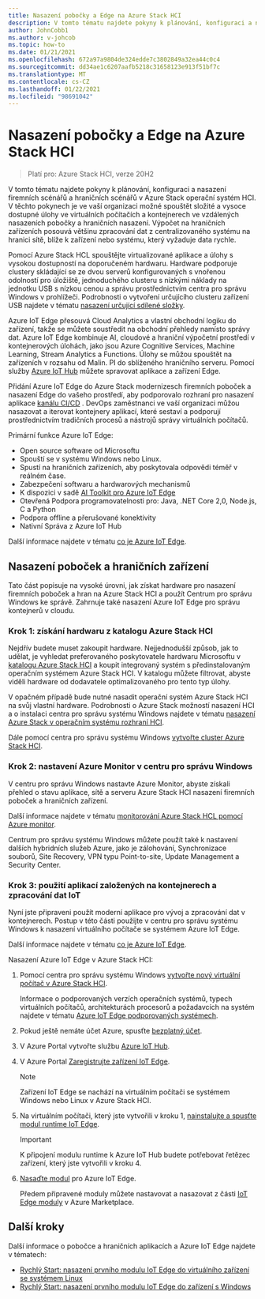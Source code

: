 ```yaml
---
title: Nasazení pobočky a Edge na Azure Stack HCI
description: V tomto tématu najdete pokyny k plánování, konfiguraci a nasazení firemních scénářů a hraničních scénářů v Azure Stack operační systém HCI.
author: JohnCobb1
ms.author: v-johcob
ms.topic: how-to
ms.date: 01/21/2021
ms.openlocfilehash: 672a97a9804de324edde7c3802849a32ea44c0c4
ms.sourcegitcommit: dd34ae1c6207aafb5218c31658123e913f51bf7c
ms.translationtype: MT
ms.contentlocale: cs-CZ
ms.lasthandoff: 01/22/2021
ms.locfileid: "98691042"
---
```

# <a name="deploy-branch-office-and-edge-on-azure-stack-hci"></a>Nasazení pobočky a Edge na Azure Stack HCI

>Platí pro: Azure Stack HCI, verze 20H2

V tomto tématu najdete pokyny k plánování, konfiguraci a nasazení firemních scénářů a hraničních scénářů v Azure Stack operační systém HCI. V těchto pokynech je ve vaší organizaci možné spouštět složité a vysoce dostupné úlohy ve virtuálních počítačích a kontejnerech ve vzdálených nasazeních pobočky a hraničních nasazení. Výpočet na hraničních zařízeních posouvá většinu zpracování dat z centralizovaného systému na hranici sítě, blíže k zařízení nebo systému, který vyžaduje data rychle.

Pomocí Azure Stack HCL spouštějte virtualizované aplikace a úlohy s vysokou dostupností na doporučeném hardwaru. Hardware podporuje clustery skládající se ze dvou serverů konfigurovaných s vnořenou odolností pro úložiště, jednoduchého clusteru s nízkými náklady na jednotku USB s nízkou cenou a správu prostřednictvím centra pro správu Windows v prohlížeči. Podrobnosti o vytvoření určujícího clusteru zařízení USB najdete v tématu [nasazení určující sdílené složky](https://docs.microsoft.com/windows-server/failover-clustering/file-share-witness).

Azure IoT Edge přesouvá Cloud Analytics a vlastní obchodní logiku do zařízení, takže se můžete soustředit na obchodní přehledy namísto správy dat. Azure IoT Edge kombinuje AI, cloudové a hraniční výpočetní prostředí v kontejnerových úlohách, jako jsou Azure Cognitive Services, Machine Learning, Stream Analytics a Functions. Úlohy se můžou spouštět na zařízeních v rozsahu od Malin. PI do sblíženého hraničního serveru. Pomocí služby [Azure IoT Hub](https://azure.microsoft.com/services/iot-hub) můžete spravovat aplikace a zařízení Edge.

Přidání Azure IoT Edge do Azure Stack modernizesch firemních poboček a nasazení Edge do vašeho prostředí, aby podporovalo rozhraní pro nasazení aplikace [kanálu CI/CD](https://docs.microsoft.com/azure/iot-edge/how-to-continuous-integration-continuous-deployment) . DevOps zaměstnanci ve vaší organizaci můžou nasazovat a iterovat kontejnery aplikací, které sestaví a podporují prostřednictvím tradičních procesů a nástrojů správy virtuálních počítačů.

Primární funkce Azure IoT Edge:
- Open source software od Microsoftu
- Spouští se v systému Windows nebo Linux.
- Spustí na hraničních zařízeních, aby poskytovala odpovědi téměř v reálném čase.
- Zabezpečení softwaru a hardwarových mechanismů
- K dispozici v sadě [AI Toolkit pro Azure IoT Edge](https://github.com/Azure/ai-toolkit-iot-edge)
- Otevřená Podpora programovatelnosti pro: Java, .NET Core 2,0, Node.js, C a Python
- Podpora offline a přerušované konektivity
- Nativní Správa z Azure IoT Hub

Další informace najdete v tématu [co je Azure IoT Edge](https://docs.microsoft.com/azure/iot-edge/about-iot-edge).

## <a name="deploy-branch-office-and-edge"></a>Nasazení poboček a hraničních zařízení
Tato část popisuje na vysoké úrovni, jak získat hardware pro nasazení firemních poboček a hran na Azure Stack HCI a použít Centrum pro správu Windows ke správě. Zahrnuje také nasazení Azure IoT Edge pro správu kontejnerů v cloudu.

### <a name="step-1-acquire-hardware-from-the-azure-stack-hci-catalog"></a>Krok 1: získání hardwaru z katalogu Azure Stack HCI
Nejdřív budete muset zakoupit hardware. Nejjednodušší způsob, jak to udělat, je vyhledat preferovaného poskytovatele hardwaru Microsoftu v [katalogu Azure Stack HCI](https://hcicatalog.azurewebsites.net) a koupit integrovaný systém s předinstalovaným operačním systémem Azure Stack HCI. V katalogu můžete filtrovat, abyste viděli hardware od dodavatele optimalizovaného pro tento typ úlohy.

V opačném případě bude nutné nasadit operační systém Azure Stack HCI na svůj vlastní hardware. Podrobnosti o Azure Stack možností nasazení HCI a o instalaci centra pro správu systému Windows najdete v tématu [nasazení Azure Stack v operačním systému rozhraní HCI](./operating-system.md).

Dále pomocí centra pro správu systému Windows [vytvořte cluster Azure Stack HCI](./create-cluster.md).

### <a name="step-2-set-up-azure-monitor-in-windows-admin-center"></a>Krok 2: nastavení Azure Monitor v centru pro správu Windows
V centru pro správu Windows nastavte Azure Monitor, abyste získali přehled o stavu aplikace, sítě a serveru Azure Stack HCI nasazení firemních poboček a hraničních zařízení.

Další informace najdete v tématu [monitorování Azure Stack HCL pomocí Azure monitor](../manage/azure-monitor.md).

Centrum pro správu systému Windows můžete použít také k nastavení dalších hybridních služeb Azure, jako je zálohování, Synchronizace souborů, Site Recovery, VPN typu Point-to-site, Update Management a Security Center.

### <a name="step-3-use-container-based-apps-and-iot-data-processing"></a>Krok 3: použití aplikací založených na kontejnerech a zpracování dat IoT
Nyní jste připraveni použít moderní aplikace pro vývoj a zpracování dat v kontejnerech. Postup v této části použijte v centru pro správu systému Windows k nasazení virtuálního počítače se systémem Azure IoT Edge.

Další informace najdete v tématu [co je Azure IoT Edge](https://docs.microsoft.com/azure/iot-edge/about-iot-edge).

Nasazení Azure IoT Edge v Azure Stack HCI:
1. Pomocí centra pro správu systému Windows [vytvořte nový virtuální počítač v Azure Stack HCI](https://docs.microsoft.com/windows-server/manage/windows-admin-center/use/manage-virtual-machines#create-a-new-virtual-machine).

    Informace o podporovaných verzích operačních systémů, typech virtuálních počítačů, architekturách procesorů a požadavcích na systém najdete v tématu [Azure IoT Edge podporovaných systémech](https://docs.microsoft.com/azure/iot-edge/support).

1. Pokud ještě nemáte účet Azure, spusťte [bezplatný účet](https://azure.microsoft.com/free).
1. V Azure Portal vytvořte službu [Azure IoT Hub](https://docs.microsoft.com/azure/iot-edge/quickstart#create-an-iot-hub).
1. V Azure Portal [Zaregistrujte zařízení IoT Edge](https://docs.microsoft.com/azure/iot-edge/quickstart#register-an-iot-edge-device).

    >[!NOTE]
    > Zařízení IoT Edge se nachází na virtuálním počítači se systémem Windows nebo Linux v Azure Stack HCI.

1. Na virtuálním počítači, který jste vytvořili v kroku 1, [nainstalujte a spusťte modul runtime IoT Edge](https://docs.microsoft.com/azure/iot-edge/quickstart#install-and-start-the-iot-edge-runtime).

   >[!IMPORTANT]
   > K připojení modulu runtime k Azure IoT Hub budete potřebovat řetězec zařízení, který jste vytvořili v kroku 4.

1. [Nasaďte modul](https://docs.microsoft.com/azure/iot-edge/quickstart#deploy-a-module) pro Azure IoT Edge.

    Předem připravené moduly můžete nastavovat a nasazovat z části [IoT Edge moduly](https://azuremarketplace.microsoft.com/marketplace/apps/category/internet-of-things?page=1&subcategories=iot-edge-modules) v Azure Marketplace.

## <a name="next-steps"></a>Další kroky
Další informace o pobočce a hraničních aplikacích a Azure IoT Edge najdete v tématech:
- [Rychlý Start: nasazení prvního modulu IoT Edge do virtuálního zařízení se systémem Linux](https://docs.microsoft.com/azure/iot-edge/quickstart-linux?view=iotedge-2018-06&preserve-view=true)
- [Rychlý Start: nasazení prvního modulu IoT Edge do zařízení s Windows](https://docs.microsoft.com/azure/iot-edge/quickstart?view=iotedge-2018-06&preserve-view=true)
